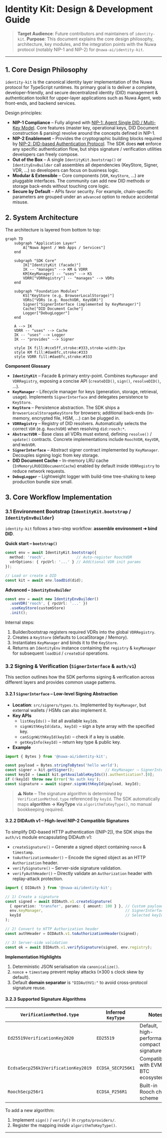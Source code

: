 # Identity Kit: Design & Development Guide

> **Target Audience**: Future contributors and maintainers of `identity-kit`.
> **Purpose**: This document explains the core design philosophy, architecture, key modules, and the integration points with the Nuwa protocol (notably NIP-1 and NIP-2) for `@nuwa-ai/identity-kit`.

---

## 1. Core Design Philosophy

`identity-kit` is the canonical identity layer implementation of the Nuwa protocol for TypeScript runtimes. Its primary goal is to deliver a complete, developer-friendly, and secure decentralized identity (DID) management & authentication toolkit for upper-layer applications such as Nuwa Agent, web front-ends, and backend services.

Design principles:

* **NIP-1 Compliance** – Fully aligned with [NIP-1: Agent Single DID / Multi-Key Model](https://github.com/nuwa-protocol/NIPs/blob/main/nips/nip-1.md). Core features (master key, operational keys, DID Document construction & parsing) revolve around the concepts defined in NIP-1.
* **NIP-2 Enablement** – Provides the cryptographic building blocks required by [NIP-2: DID-based Authentication Protocol](https://github.com/nuwa-protocol/NIPs/blob/main/nips/nip-2.md). The SDK does **not** enforce any specific authentication flow, but ships signature / verification utilities developers can freely compose.
* **Out of the Box** – A single `IdentityKit.bootstrap()` or `IdentityEnvBuilder` call assembles all dependencies (KeyStore, Signer, VDR, …) so developers can focus on business logic.
* **Modular & Extensible** – Core components (`VDR`, `KeyStore`, …) are pluggable interfaces. The community can add new DID methods or storage back-ends without touching core logic.
* **Secure by Default** – APIs favor security. For example, chain-specific parameters are grouped under an `advanced` option to reduce accidental misuse.

## 2. System Architecture

The architecture is layered from bottom to top:

```mermaid
graph TD
    subgraph "Application Layer"
        A["Nuwa Agent / Web Apps / Services"]
    end

    subgraph "SDK Core"
        IK["IdentityKit (facade)"]
        IK -- "manages" --> KM & VDRR
        KM[KeyManager] -- "uses" --> KS
        VDRR["VDRRegistry"] -- "manages" --> VDRs
    end

    subgraph "Foundation Modules"
        KS["KeyStore (e.g. BrowserLocalStorage)"]
        VDRs["VDRs (e.g. RoochVDR, KeyVDR)"]
        Signer["SignerInterface (implemented by KeyManager)"]
        Cache["DID Document Cache"]
        Logger["DebugLogger"]
    end

    A --> IK
    VDRR -- "uses" --> Cache
    IK -- "uses" --> Logger
    IK -- "provides" --> Signer

    style IK fill:#cce5ff,stroke:#333,stroke-width:2px
    style KM fill:#dae8fc,stroke:#333
    style VDRR fill:#dae8fc,stroke:#333
```

**Component Glossary**

* **`IdentityKit`** – Facade & primary entry-point. Combines `KeyManager` and `VDRRegistry`, exposing a concise API (`createDID()`, `sign()`, `resolveDID()`, …).
* **`KeyManager`** – Lifecycle manager for keys (generation, storage, retrieval, usage). Implements `SignerInterface` and delegates persistence to `KeyStore`.
* **`KeyStore`** – Persistence abstraction. The SDK ships a `BrowserLocalStorageKeyStore` for browsers; additional back-ends (in-memory, encrypted file, HSM, …) can be plugged in.
* **`VDRRegistry`** – Registry of DID resolvers. Automatically selects the correct `VDR` (e.g. `RoochVDR`) when resolving `did:rooch:*`.
* **`AbstractVDR`** – Base class all VDRs must extend, defining `resolve()` / `update()` contracts. Concrete implementations include `RoochVDR`, `KeyVDR`, and `WebVDR`.
* **`SignerInterface`** – Abstract signer contract implemented by `KeyManager`. Decouples signing logic from key storage.
* **DID Document Cache** – In-memory LRU cache (`InMemoryLRUDIDDocumentCache`) enabled by default inside `VDRRegistry` to reduce network requests.
* **`DebugLogger`** – Lightweight logger with build-time tree-shaking to keep production bundle size small.

## 3. Core Workflow Implementation

### 3.1 Environment Bootstrap (`IdentityKit.bootstrap` / `IdentityEnvBuilder`)

`identity-kit` follows a two-step workflow: **assemble environment ➜ bind DID**.

**Quick start – `bootstrap()`**

```ts
const env = await IdentityKit.bootstrap({
  method: 'rooch',              // Auto-register RoochVDR
  vdrOptions: { rpcUrl: '...' } // Additional VDR init params
});

// Load or create a DID
const kit = await env.loadDid(did);
```

**Advanced – `IdentityEnvBuilder`**

```ts
const env = await new IdentityEnvBuilder()
  .useVDR('rooch', { rpcUrl: '...' })
  .useKeyStore(customStore)
  .init();
```

Internal steps:
1. Builder/bootstrap registers required VDRs into the global `VDRRegistry`.
2. Creates a `KeyStore` (defaults to LocalStorage / Memory).
3. Instantiates `KeyManager` and binds it to the `KeyStore`.
4. Returns an `IdentityEnv` instance containing the `registry` & `keyManager` for subsequent `loadDid` / `createDid` operations.

### 3.2 Signing & Verification (`SignerInterface` & `auth/v1`)

This section outlines how the SDK performs signing & verification across different layers and provides common usage patterns.

#### 3.2.1 `SignerInterface` – Low-level Signing Abstraction

* **Location**: `src/signers/types.ts`. Implemented by `KeyManager`, but external wallets / HSMs can also implement it.
* **Key APIs**
  * `listKeyIds()` – list all available `keyId`s.
  * `signWithKeyId(data, keyId)` – sign a byte array with the specified key.
  * `canSignWithKeyId(keyId)` – check if a key is usable.
  * `getKeyInfo(keyId)` – return key type & public key.
* **Example**

```ts
import { Bytes } from '@nuwa-ai/identity-kit';

const payload = Bytes.stringToBytes('hello world');
const signer = kit.getSigner();              // KeyManager ⇢ SignerInterface
const keyId = (await kit.getAvailableKeyIds()).authentication?.[0];
if (!keyId) throw new Error('No auth key');
const signature = await signer.signWithKeyId(payload, keyId);
```

> **⚠️ Note** – The signature algorithm is determined by `VerificationMethod.type` referenced by `keyId`. The SDK automatically maps **algorithm → KeyType** via `algorithmToKeyType()`, no manual bookkeeping required.

#### 3.2.2 DIDAuth v1 – High-level NIP-2 Compatible Signatures

To simplify DID-based HTTP authentication ([NIP-2]), the SDK ships the `auth/v1` module encapsulating DIDAuth v1:

* `createSignature()` – Generate a signed object containing `nonce` & `timestamp`.
* `toAuthorizationHeader()` – Encode the signed object as an HTTP `Authorization` header.
* `verifySignature()` – Server-side signature validation.
* `verifyAuthHeader()` – Directly validate an `Authorization` header with replay-attack protection.

```ts
import { DIDAuth } from '@nuwa-ai/identity-kit';

// 1) Create a signature
const signed = await DIDAuth.v1.createSignature(
  { operation: 'transfer', params: { amount: 100 } }, // Custom payload
  env.keyManager,                                     // SignerInterface
  keyId                                               // Selected keyId
);

// 2) Convert to HTTP Authorization header
const authHeader = DIDAuth.v1.toAuthorizationHeader(signed);

// 3) Server-side validation
const ok = await DIDAuth.v1.verifySignature(signed, env.registry);
```

**Implementation Highlights**
1. Deterministic JSON serialisation via `canonicalize()`.
2. `nonce` + `timestamp` prevent replay attacks (±300 s clock skew by default).
3. Default **domain separator** is `"DIDAuthV1:"` to avoid cross-protocol signature reuse.

#### 3.2.3 Supported Signature Algorithms

| `VerificationMethod.type` | Inferred `KeyType` | Notes |
|---------------------------|--------------------|-------|
| `Ed25519VerificationKey2020` | `ED25519` | Default, high-performance, compact signatures |
| `EcdsaSecp256k1VerificationKey2019` | `ECDSA_SECP256K1` | Compatible with EVM / BTC ecosystems |
| `RoochSecp256r1` | `ECDSA_P256R1` | Built-in Rooch chain scheme |

To add a new algorithm:
1. Implement `sign()` / `verify()` in `crypto/providers/`.
2. Register the mapping inside `algorithmToKeyType()`.

--- 